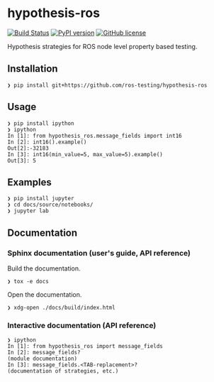 # hypothesis-ros

[![Build Status](https://travis-ci.org/fkromer/hypothesis-ros.svg?branch=master)](https://travis-ci.org/fkromer/hypothesis-ros)
[![PyPI version](https://badge.fury.io/py/hypothesis-ros.svg)](https://badge.fury.io/py/hypothesis-ros)
[![GitHub license](https://img.shields.io/github/license/fkromer/hypothesis-ros.svg)](https://github.com/fkromer/hypothesis-ros/blob/master/LICENSE)

Hypothesis strategies for ROS node level property based testing.

## Installation

    ❯ pip install git+https://github.com/ros-testing/hypothesis-ros

## Usage

    ❯ pip install ipython
    ❯ ipython
    In [1]: from hypothesis_ros.message_fields import int16
    In [2]: int16().example()
    Out[2]:-32183
    In [3]: int16(min_value=5, max_value=5).example()
    Out[3]: 5

## Examples

    ❯ pip install jupyter
    ❯ cd docs/source/notebooks/
    ❯ jupyter lab

## Documentation

### Sphinx documentation (user's guide, API reference)

Build the documentation.

    ❯ tox -e docs

Open the documentation.

    ❯ xdg-open ./docs/build/index.html

### Interactive documentation (API reference)

    ❯ ipython
    In [1]: from hypothesis_ros import message_fields
    In [2]: message_fields?
    (module documentation)
    In [3]: message_fields.<TAB-replacement>?
    (documentation of strategies, etc.)
